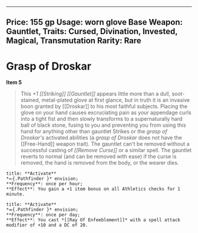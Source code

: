 
---
Price: 155 gp
Usage: worn glove
Base Weapon: Gauntlet,
Traits: Cursed, Divination, Invested, Magical, Transmutation
Rarity: Rare
---

# Grasp of Droskar

**Item 5**

> This *+1 [[Striking]] [[Gauntlet]]* appears little more than a dull, soot-stained, metal-plated glove at first glance, but in truth it is an invasive boon granted by [[Droskar]] to his most faithful subjects. Placing the glove on your hand causes excruciating pain as your appendage curls into a tight fist and then slowly transforms to a supernaturally hard ball of black stone, fusing to you and preventing you from using this hand for anything other than gauntlet Strikes or the *grasp of Droskar's* activated abilities (a *grasp of Droskar* does not have the [[Free-Hand]] weapon trait). The gauntlet can't be removed without a successful casting of *[[Remove Curse]]* or a similar spell. The gauntlet reverts to normal (and can be removed with ease) if the curse is removed, the hand is removed from the body, or the wearer dies.

```ad-embed-ability
title: **Activate**
*⬻{.Pathfinder }* envision; 
**Frequency**: once per hour;
**Effect**: You gain a +1 item bonus on all Athletics checks for 1 minute.

```

```ad-embed-ability
title: **Activate**
*⬺{.Pathfinder }* envision; 
**Frequency**: once per day;
**Effect**: You cast *[[Ray Of Enfeeblement]]* with a spell attack modifier of +10 and a DC of 20.

```
